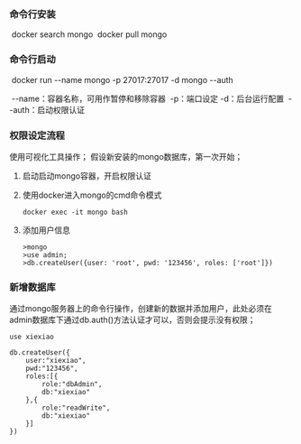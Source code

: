 ### 命令行安装

​    docker search mongo
​    docker pull mongo

###  命令行启动

​    docker run --name mongo -p 27017:27017 -d mongo --auth

​	--name：容器名称，可用作暂停和移除容器
​	-p：端口设定
​	-d：后台运行配置
​	--auth：启动权限认证

### 权限设定流程
使用可视化工具操作；
假设新安装的mongo数据库，第一次开始；

 1. 启动启动mongo容器，开启权限认证
 2. 使用docker进入mongo的cmd命令模式

	```
	docker exec -it mongo bash
	```
3. 添加用户信息

	```
	>mongo
	>use admin;
	>db.createUser({user: 'root', pwd: '123456', roles: ['root']})
	```
### 新增数据库
通过mongo服务器上的命令行操作，创建新的数据并添加用户，此处必须在admin数据库下通过db.auth()方法认证才可以，否则会提示没有权限；
```
use xiexiao

db.createUser({
    user:"xiexiao",
    pwd:"123456",
    roles:[{
        role:"dbAdmin",
        db:"xiexiao"
    },{
        role:"readWrite",
        db:"xiexiao"
    }]
})
```

